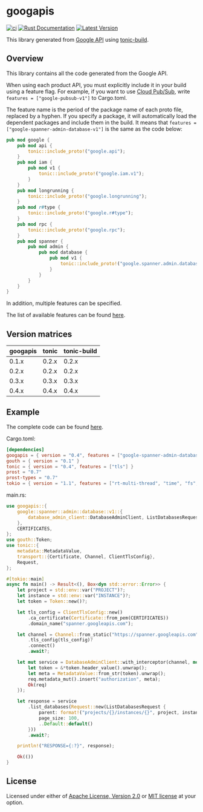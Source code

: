 # googapis

[![ci](https://github.com/mechiru/googapis/workflows/ci/badge.svg)](https://github.com/mechiru/googapis/actions?query=workflow:ci)
[![Rust Documentation](https://docs.rs/googapis/badge.svg)](https://docs.rs/googapis)
[![Latest Version](https://img.shields.io/crates/v/googapis.svg)](https://crates.io/crates/googapis)

This library generated from [Google API](https://github.com/googleapis/googleapis) using [tonic-build](https://github.com/hyperium/tonic/tree/master/tonic-build).

## Overview
This library contains all the code generated from the Google API.

When using each product API, you must explicitly include it in your build using a feature flag.
For example, if you want to use [Cloud Pub/Sub](https://cloud.google.com/pubsub), write `features = ["google-pubsub-v1"]` to Cargo.toml.

The feature name is the period of the package name of each proto file, replaced by a hyphen.
If you specify a package, it will automatically load the dependent packages and include them in the build.
It means that `features = ["google-spanner-admin-database-v1"]` is the same as the code below:
```rust
pub mod google {
    pub mod api {
        tonic::include_proto!("google.api");
    }
    pub mod iam {
        pub mod v1 {
            tonic::include_proto!("google.iam.v1");
        }
    }
    pub mod longrunning {
        tonic::include_proto!("google.longrunning");
    }
    pub mod r#type {
        tonic::include_proto!("google.r#type");
    }
    pub mod rpc {
        tonic::include_proto!("google.rpc");
    }
    pub mod spanner {
        pub mod admin {
            pub mod database {
                pub mod v1 {
                    tonic::include_proto!("google.spanner.admin.database.v1");
                }
            }
        }
    }
}
```

In addition, multiple features can be specified.

The list of available features can be found [here](./googapis/Cargo.toml#L22-L240).

## Version matrices
| googapis | tonic | tonic-build |
|----------|-------|-------------|
| 0.1.x    | 0.2.x | 0.2.x       |
| 0.2.x    | 0.2.x | 0.2.x       |
| 0.3.x    | 0.3.x | 0.3.x       |
| 0.4.x    | 0.4.x | 0.4.x       |

## Example
The complete code can be found [here](./examples/spanner-admin).

Cargo.toml:
```toml
[dependencies]
googapis = { version = "0.4", features = ["google-spanner-admin-database-v1"] }
gouth = { version = "0.1" }
tonic = { version = "0.4", features = ["tls"] }
prost = "0.7"
prost-types = "0.7"
tokio = { version = "1.1", features = ["rt-multi-thread", "time", "fs", "macros"] }
```

main.rs:
```rust
use googapis::{
    google::spanner::admin::database::v1::{
        database_admin_client::DatabaseAdminClient, ListDatabasesRequest,
    },
    CERTIFICATES,
};
use gouth::Token;
use tonic::{
    metadata::MetadataValue,
    transport::{Certificate, Channel, ClientTlsConfig},
    Request,
};

#[tokio::main]
async fn main() -> Result<(), Box<dyn std::error::Error>> {
    let project = std::env::var("PROJECT")?;
    let instance = std::env::var("INSTANCE")?;
    let token = Token::new()?;

    let tls_config = ClientTlsConfig::new()
        .ca_certificate(Certificate::from_pem(CERTIFICATES))
        .domain_name("spanner.googleapis.com");

    let channel = Channel::from_static("https://spanner.googleapis.com")
        .tls_config(tls_config)?
        .connect()
        .await?;

    let mut service = DatabaseAdminClient::with_interceptor(channel, move |mut req: Request<()>| {
        let token = &*token.header_value().unwrap();
        let meta = MetadataValue::from_str(token).unwrap();
        req.metadata_mut().insert("authorization", meta);
        Ok(req)
    });

    let response = service
        .list_databases(Request::new(ListDatabasesRequest {
            parent: format!("projects/{}/instances/{}", project, instance),
            page_size: 100,
            ..Default::default()
        }))
        .await?;

    println!("RESPONSE={:?}", response);

    Ok(())
}
```

## License
Licensed under either of [Apache License, Version 2.0](./LICENSE-APACHE) or [MIT license](./LICENSE-MIT) at your option.
